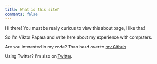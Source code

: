 ```yaml
---
title: What is this site?
comments: false
---
```



Hi there! You must be really curious to view this about page, I like that!

So I'm Viktor Papara and write here about my experience with computers.

Are you interested in my code? Than head over to [my Github](https://github.com/eucalypto).

Using Twitter? I'm also on [Twitter](https://twitter.com/ViktorPapara).
